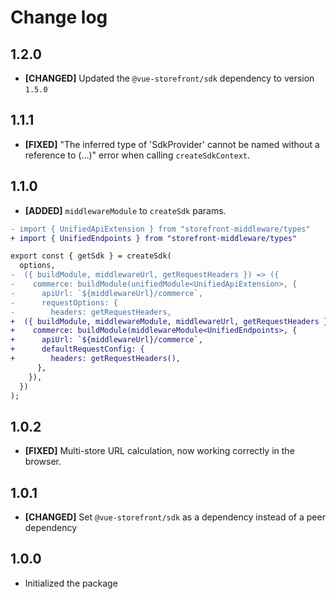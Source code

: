 # Change log

## 1.2.0

- **[CHANGED]**  Updated the `@vue-storefront/sdk` dependency to version `1.5.0`


## 1.1.1

- **[FIXED]** "The inferred type of 'SdkProvider' cannot be named without a reference to (...)" error when calling `createSdkContext`.

## 1.1.0

- **[ADDED]** `middlewareModule` to `createSdk` params.

```diff [sdk.config.ts]
- import { UnifiedApiExtension } from "storefront-middleware/types"
+ import { UnifiedEndpoints } from "storefront-middleware/types"

export const { getSdk } = createSdk(
  options,
-  ({ buildModule, middlewareUrl, getRequestHeaders }) => ({
-    commerce: buildModule(unifiedModule<UnifiedApiExtension>, {
-      apiUrl: `${middlewareUrl}/commerce`,
-      requestOptions: {
-        headers: getRequestHeaders,
+  ({ buildModule, middlewareModule, middlewareUrl, getRequestHeaders }) => ({
+    commerce: buildModule(middlewareModule<UnifiedEndpoints>, {
+      apiUrl: `${middlewareUrl}/commerce`,
+      defaultRequestConfig: {
+        headers: getRequestHeaders(),
      },
    }),
  })
);
```

## 1.0.2

- **[FIXED]** Multi-store URL calculation, now working correctly in the browser.

## 1.0.1

- **[CHANGED]** Set `@vue-storefront/sdk` as a dependency instead of a peer dependency

## 1.0.0

- Initialized the package
